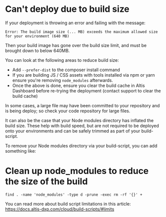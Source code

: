 # Can't deploy due to build size 

If your deployment is throwing an error and failing with the message:

```
Error: The build image size (... MB) exceeds the maximum allowed size for your environment (640 MB)

```

Then your build image has gone over the build size limit, and must be brought down to below 640MB.

You can look at the following areas to reduce build size:

- Add `--prefer-dist` to the composer install command
- If you are building JS / CSS assets with tools installed via npm or yarn ensure you're removing `node_modules` afterwards.
- Once the above is done, ensure you clear the build cache in Altis Dashboard before re-trying the deployment (contact support to clear the build cache)


In some cases, a large file may have been committed to your repository and is being deploy; so check your code repository for large files.

It can also be the case that your Node modules directory has inflated the build size. These help with build speed, but are not required to be deployed onto your environments and can be safely trimmed as part of your build-script.

To remove your Node modules directory via your build-script, you can add something like:

# Clean up node_modules to reduce the size of the build
```
find . -name 'node_modules' -type d -prune -exec rm -rf '{}' +
```

You can read more about build script limitations in this article: https://docs.altis-dxp.com/cloud/build-scripts/#limits